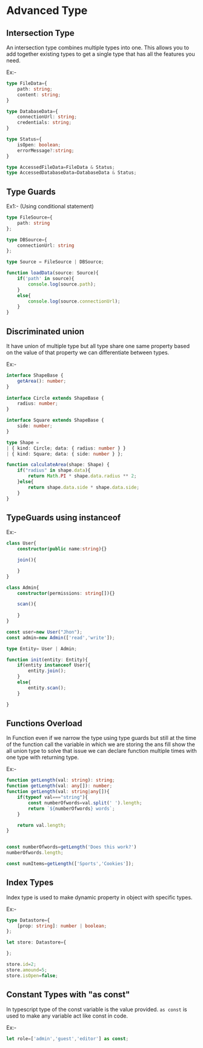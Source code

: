 # Advanced Type

## Intersection Type
An intersection type combines multiple types into one. This allows you to add together existing types to get a single type that has all the features you need.

Ex:-
```ts
type FileData={
    path: string;
    content: string;
}

type DatabaseData={
    connectionUrl: string;
    credentials: string;
}

type Status={
    isOpen: boolean;
    errorMessage?:string;
}

type AccessedFileData=FileData & Status;
type AccessedDatabaseData=DatabaseData & Status;
```

## Type Guards

Ex1:- (Using conditional statement)
```ts
type FileSource={
    path: string
};

type DBSource={
    connectionUrl: string
};

type Source = FileSource | DBSource;

function loadData(source: Source){
    if('path' in source){
        console.log(source.path);
    }
    else{
        console.log(source.connectionUrl);
    }
}
```

## Discriminated union
It have union of multiple type but all type share one same property based on the value of that property we can differentiate between types.

Ex:-
```ts
interface ShapeBase {
    getArea(): number;
}
   
interface Circle extends ShapeBase {
    radius: number;
}

interface Square extends ShapeBase {
    side: number;
}

type Shape =
| { kind: Circle; data: { radius: number } }
| { kind: Square; data: { side: number } };

function calculateArea(shape: Shape) {
    if("radius" in shape.data){
        return Math.PI * shape.data.radius ** 2;
    }else{
        return shape.data.side * shape.data.side;
    }
}
```

## TypeGuards using instanceof

Ex:-
```ts
class User{
    constructor(public name:string){}

    join(){

    }
}

class Admin{
    constructor(permissions: string[]){}

    scan(){
        
    }
}

const user=new User("Jhon");
const admin=new Admin(['read','write']);

type Entity= User | Admin;

function init(entity: Entity){
    if(entity instanceof User){
        entity.join();
    }
    else{
        entity.scan();
    }

}
```

## Functions Overload
In Function even if we narrow the type using type guards but still at the time of the function call the variable in which we are storing the ans fill show the all union type to solve that issue we can declare function multiple times with one type with returning type.

Ex:-
```ts
function getLength(val: string): string;
function getLength(val: any[]): number;
function getLength(val: string|any[]){
    if(typeof val==="string"){
        const numberOfwords=val.split(' ').length;
        return `${numberOfwords} words`;
    }

    return val.length;
}


const numberOfwords=getLength('Does this work?')
numberOfwords.length;

const numItems=getLength(['Sports','Cookies']);
```

## Index Types
Index type is used to make dynamic property in object with specific types.

Ex:-
```ts
type Datastore={
    [prop: string]: number | boolean;
};

let store: Datastore={

};

store.id=2;
store.amound=5;
store.isOpen=false;
```

## Constant Types with "as const"
In typescript type of the const variable is the value provided. ```as const``` is used to make any variable act like const in code.

Ex:-
```ts
let role=['admin','guest','editor'] as const;
```